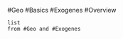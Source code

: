 #Geo #Basics #Exogenes #Overview


```dataview
list
from #Geo and #Exogenes 
```
<!--ID: 1705934302453-->
